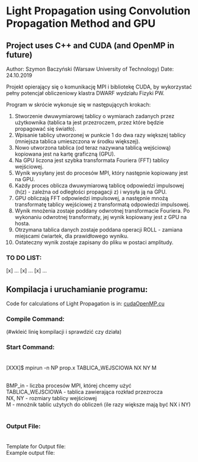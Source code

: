 # Light Propagation using Convolution Propagation Method and GPU    
## Project uses C++ and CUDA (and OpenMP in future)
Author: Szymon Baczyński (Warsaw University of Technology)
Date: 24.10.2019


Projekt opierający się o komunikację MPI i bibliotekę CUDA, by wykorzystać pełny potencjał obliczeniowy klastra DWARF wydziału Fizyki PW. <br />

Program w skrócie wykonuje się w następujących krokach:
1.  Stworzenie dwuwymiarowej tablicy o wymiarach zadanych przez użytkownika (tablica ta jest przezroczem, przez które będzie propagować się światło).
2.  Wpisanie tablicy utworzonej w punkcie 1 do dwa razy większej tablicy (mniejsza tablica umieszczona w środku większej).
3.  Nowo utworzona tablica (od teraz nazywana tablicą wejściową) kopiowana jest na kartę graficzną (GPU).
4.  Na GPU liczona jest szybka transformata Fouriera (FFT) tablicy wejściowej.
5.  Wynik wysyłany jest do procesów MPI, który następnie kopiowany jest na GPU.
6.  Każdy proces oblicza dwuwymiarową tablicę odpowiedzi impulsowej (h(z) - zależna od odległości propagacji z) i wysyła ją na GPU.
7.  GPU obliczają FFT odpowiedzi impulsowej, a następnie mnożą transformatę tablicy wejściowej z transformatą odpowiedzi impulsowej.
8.  Wynik mnożenia zostaje poddany odwrotnej transformacie Fouriera. Po wykonaniu odwrotnej transformaty, jej wynik kopiowany jest z GPU na hosta.
9.  Otrzymana tablica danych zostaje poddana operacji ROLL - zamiana miejscami ćwiartek, dla prawidłowego wyniku. 
10. Ostateczny wynik zostaje zapisany do pliku w postaci amplitudy.

### TO DO LIST:
[x] ...
[x] ...
[x] ...


## Kompilacja i uruchamianie programu: 
Code for calculations of Light Propagation is in: [cudaOpenMP.cu](https://github.com/Samox1/Light-Propagation-Cpp-Cuda-OpenMP/blob/master/src/cudaOpenMP.cu) <br>
### Compile Command: <br>
(#wkleić linię kompilacji i sprawdzić czy działa)
<br>
### Start Command: <br><br>
[XXX]$ mpirun -n NP prop.x TABLICA_WEJSCIOWA NX NY M <br><br>

BMP_in - liczba procesów MPI, której chcemy użyć <br>
TABLICA_WEJSCIOWA - tablica zawierająca rozkład przezrocza <br>
NX, NY - rozmiary tablicy wejściowej <br>
M - mnożnik tablic użytych do obliczeń (ile razy większe mają być NX i NY) <br><br>

### Output File: <br><br>
Template for Output file:   <br>
Example output file:   <br>
